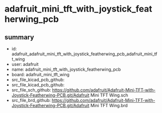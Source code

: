 # adafruit_mini_tft_with_joystick_featherwing_pcb
 
## summary 
* id: adafruit_adafruit_mini_tft_with_joystick_featherwing_pcb_adafruit_mini_tft_wing
* user: adafruit
* name: adafruit_mini_tft_with_joystick_featherwing_pcb
* board: adafruit_mini_tft_wing
* src_file_kicad_pcb_github: 
* src_file_kicad_pcb_github: 
* src_file_sch_github: https://github.com/adafruit/Adafruit-Mini-TFT-with-Joystick-Featherwing-PCB.git/Adafruit Mini TFT Wing.sch
* src_file_brd_github: https://github.com/adafruit/Adafruit-Mini-TFT-with-Joystick-Featherwing-PCB.git/Adafruit Mini TFT Wing.brd



